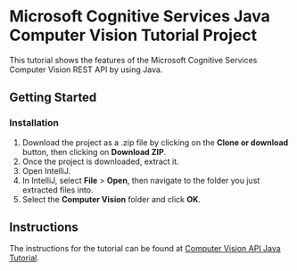 # Microsoft Cognitive Services Java Computer Vision Tutorial Project

This tutorial shows the features of the Microsoft Cognitive Services Computer Vision REST API by using Java.

## Getting Started

### Installation

1. Download the project as a .zip file by clicking on the **Clone or download** button, then clicking on **Download ZIP**.
1. Once the project is downloaded, extract it.
1. Open IntelliJ.
1. In IntelliJ, select **File** > **Open**, then navigate to the folder you just extracted files into.
1. Select the **Computer Vision** folder and click **OK**.

## Instructions

The instructions for the tutorial can be found at [Computer Vision API Java Tutorial](https://docs.microsoft.com/en-us/azure/cognitive-services/computer-vision/tutorials/java-tutorial).

